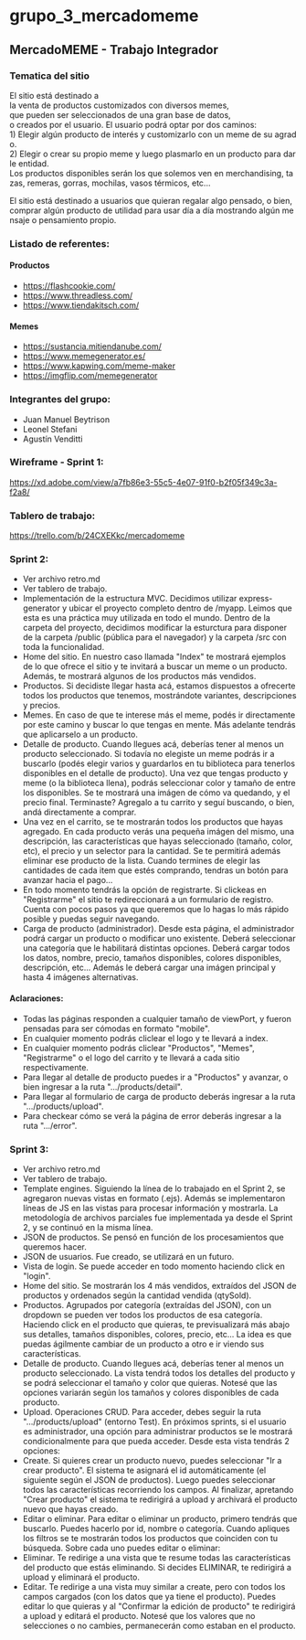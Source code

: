 # grupo_3_mercadomeme

## MercadoMEME - Trabajo Integrador

### Tematica del sitio

El sitio está destinado a la venta de productos customizados con diversos memes, que pueden ser seleccionados de una gran base de datos, o creados por el usuario.
El usuario podrá optar por dos caminos:
1) Elegir algún producto de interés y customizarlo con un meme de su agrado.
2) Elegir o crear su propio meme y luego plasmarlo en un producto para darle entidad. 
Los productos disponibles serán los que solemos ven en merchandising, tazas, remeras, gorras, mochilas, vasos térmicos, etc...

El sitio está destinado a usuarios que quieran regalar algo pensado, o bien, comprar algún producto de utilidad para usar día a día mostrando algún mensaje o pensamiento propio.

### Listado de referentes:

#### Productos
* https://flashcookie.com/
* https://www.threadless.com/
* https://www.tiendakitsch.com/

#### Memes
* https://sustancia.mitiendanube.com/
* https://www.memegenerator.es/
* https://www.kapwing.com/meme-maker
* https://imgflip.com/memegenerator


### Integrantes del grupo:

* Juan Manuel Beytrison
* Leonel Stefani
* Agustín Venditti


### Wireframe - Sprint 1:

https://xd.adobe.com/view/a7fb86e3-55c5-4e07-91f0-b2f05f349c3a-f2a8/


### Tablero de trabajo:

https://trello.com/b/24CXEKkc/mercadomeme


### Sprint 2:

* Ver archivo retro.md
* Ver tablero de trabajo.
* Implementación de la estructura MVC. Decidimos utilizar express-generator y ubicar el proyecto completo dentro de /myapp. Leimos que esta es una práctica muy utilizada en todo el mundo. Dentro de la carpeta del proyecto, decidimos modificar la esturctura para disponer de la carpeta /public (pública para el navegador) y la carpeta /src con toda la funcionalidad.
* Home del sitio. En nuestro caso llamada "Index" te mostrará ejemplos de lo que ofrece el sitio y te invitará a buscar un meme o un producto. Además, te mostrará algunos de los productos más vendidos.
* Productos. Si decidiste llegar hasta acá, estamos dispuestos a ofrecerte todos los productos que tenemos, mostrándote variantes, descripciones y precios.
* Memes. En caso de que te interese más el meme, podés ir directamente por este camino y buscar lo que tengas en mente. Más adelante tendrás que aplicarselo a un producto.
* Detalle de producto. Cuando llegues acá, deberías tener al menos un producto seleccionado. Si todavía no elegiste un meme podrás ir a buscarlo (podés elegir varios y guardarlos en tu biblioteca para tenerlos disponibles en el detalle de producto). Una vez que tengas producto y meme (o la biblioteca llena), podrás seleccionar color y tamaño de entre los disponibles. Se te mostrará una imágen de cómo va quedando, y el precio final. Terminaste? Agregalo a tu carrito y seguí buscando, o bien, andá directamente a comprar.
* Una vez en el carrito, se te mostrarán todos los productos que hayas agregado. En cada producto verás una pequeña imágen del mismo, una descripción, las características que hayas seleccionado (tamaño, color, etc), el precio y un selector para la cantidad. Se te permitirá además eliminar ese producto de la lista. Cuando termines de elegir las cantidades de cada item que estés comprando, tendras un botón para avanzar hacia el pago...
* En todo momento tendrás la opción de registrarte. Si clickeas en "Registrarme" el sitio te redireccionará a un formulario de registro. Cuenta con pocos pasos ya que queremos que lo hagas lo más rápido posible y puedas seguir navegando.
* Carga de producto (administrador). Desde esta página, el administrador podrá cargar un producto o modificar uno existente. Deberá seleccionar una categoría que le habilitará distintas opciones. Deberá cargar todos los datos, nombre, precio, tamaños disponibles, colores disponibles, descripción, etc... Además le deberá cargar una imágen principal y hasta 4 imágenes alternativas.


#### Aclaraciones:
* Todas las páginas responden a cualquier tamaño de viewPort, y fueron pensadas para ser cómodas en formato "mobile".
* En cualquier momento podrás cliclear el logo y te llevará a index.
* En cualquier momento podrás cliclear "Productos", "Memes", "Registrarme" o el logo del carrito y te llevará a cada sitio respectivamente.
* Para llegar al detalle de producto puedes ir a "Productos" y avanzar, o bien ingresar a la ruta ".../products/detail".
* Para llegar al formulario de carga de producto deberás ingresar a la ruta ".../products/upload".
* Para checkear cómo se verá la página de error deberás ingresar a la ruta ".../error".


### Sprint 3:

* Ver archivo retro.md
* Ver tablero de trabajo.
* Template engines. Siguiendo la línea de lo trabajado en el Sprint 2, se agregaron nuevas vistas en formato (.ejs). Además se implementaron líneas de JS en las vistas para procesar información y mostrarla. La metodología de archivos parciales fue implementada ya desde el Sprint 2, y se continuó en la misma línea.
* JSON de productos. Se pensó en función de los procesamientos que queremos hacer.
* JSON de usuarios. Fue creado, se utilizará en un futuro.
* Vista de login. Se puede acceder en todo momento haciendo click en "login".
* Home del sitio. Se mostrarán los 4 más vendidos, extraídos del JSON de productos y ordenados según la cantidad vendida (qtySold).
* Productos. Agrupados por categoría (extraídas del JSON), con un dropdown se pueden ver todos los productos de esa categoría. Haciendo click en el producto que quieras, te previsualizará más abajo sus detalles, tamaños disponibles, colores, precio, etc... La idea es que puedas ágilmente cambiar de un producto a otro e ir viendo sus características.
* Detalle de producto. Cuando llegues acá, deberías tener al menos un producto seleccionado. La vista tendrá todos los detalles del producto y se podrá seleccionar el tamaño y color que quieras. Notesé que las opciones variarán según los tamaños y colores disponibles de cada producto.
* Upload. Operaciones CRUD. Para acceder, debes seguir la ruta ".../products/upload" (entorno Test). En próximos sprints, si el usuario es administrador, una opción para administrar productos se le mostrará condicionalmente para que pueda acceder. Desde esta vista tendrás 2 opciones:
* Create. Si quieres crear un producto nuevo, puedes seleccionar "Ir a crear producto". El sistema te asignará el id automáticamente (el siguiente según el JSON de productos). Luego puedes seleccionar todos las características recorriendo los campos. Al finalizar, apretando "Crear producto" el sistema te redirigirá a upload y archivará el producto nuevo que hayas creado.
* Editar o eliminar. Para editar o eliminar un producto, primero tendrás que buscarlo. Puedes hacerlo por id, nombre o categoría. Cuando apliques los filtros se te mostrarán todos los productos que coinciden con tu búsqueda. Sobre cada uno puedes editar o eliminar:
* Eliminar. Te redirige a una vista que te resume todas las características del producto que estás eliminando. Si decides ELIMINAR, te redirigirá a upload y eliminará el producto.
* Editar. Te redirige a una vista muy similar a create, pero con todos los campos cargados (con los datos que ya tiene el producto). Puedes editar lo que quieras y al "Confirmar la edición de producto" te redirigirá a upload y editará el producto. Notesé que los valores que no selecciones o no cambies, permanecerán como estaban en el producto.












